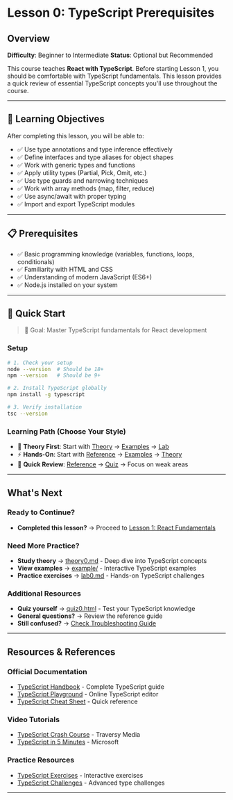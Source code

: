 # Lesson 0: TypeScript Prerequisites

## Overview

**Difficulty**: Beginner to Intermediate
**Status**: Optional but Recommended

This course teaches **React with TypeScript**. Before starting Lesson 1, you should be comfortable with TypeScript fundamentals. This lesson provides a quick review of essential TypeScript concepts you'll use throughout the course.

---

## 🎯 Learning Objectives

After completing this lesson, you will be able to:

- ✅ Use type annotations and type inference effectively
- ✅ Define interfaces and type aliases for object shapes
- ✅ Work with generic types and functions
- ✅ Apply utility types (Partial, Pick, Omit, etc.)
- ✅ Use type guards and narrowing techniques
- ✅ Work with array methods (map, filter, reduce)
- ✅ Use async/await with proper typing
- ✅ Import and export TypeScript modules

---

## 📋 Prerequisites

- ✅ Basic programming knowledge (variables, functions, loops, conditionals)
- ✅ Familiarity with HTML and CSS
- ✅ Understanding of modern JavaScript (ES6+)
- ✅ Node.js installed on your system

---

## 🚀 Quick Start

> 🎯 Goal: Master TypeScript fundamentals for React development

### Setup
```bash
# 1. Check your setup
node --version  # Should be 18+
npm --version   # Should be 9+

# 2. Install TypeScript globally
npm install -g typescript

# 3. Verify installation
tsc --version
```

### Learning Path (Choose Your Style)
- 📖 **Theory First**: Start with [Theory](./theory/theory0.md) → [Examples](./example/) → [Lab](./lab/lab0.md)
- ⚡ **Hands-On**: Start with [Reference](./reference/) → [Examples](./example/) → [Theory](./theory/theory0.md)
- 🎯 **Quick Review**: [Reference](./reference/) → [Quiz](./quiz/quiz0.html) → Focus on weak areas

---

## What's Next

### Ready to Continue?
- **Completed this lesson?** → Proceed to [Lesson 1: React Fundamentals](../lesson1-fundamentals-setup/)

### Need More Practice?
- **Study theory** → [theory0.md](./theory/theory0.md) - Deep dive into TypeScript concepts
- **View examples** → [example/](./example/) - Interactive TypeScript examples
- **Practice exercises** → [lab0.md](./lab/lab0.md) - Hands-on TypeScript challenges

### Additional Resources
- **Quiz yourself** → [quiz0.html](./quiz/quiz0.html) - Test your TypeScript knowledge
- **General questions?** → Review the reference guide
- **Still confused?** → [Check Troubleshooting Guide](../../extras/troubleshooting_guide.md)

---

## Resources & References

### Official Documentation
- [TypeScript Handbook](https://www.typescriptlang.org/docs/) - Complete TypeScript guide
- [TypeScript Playground](https://www.typescriptlang.org/play) - Online TypeScript editor
- [TypeScript Cheat Sheet](https://www.typescriptlang.org/cheatsheets) - Quick reference

### Video Tutorials
- [TypeScript Crash Course](https://www.youtube.com/watch?v=BwuLxPH8IDs) - Traversy Media
- [TypeScript in 5 Minutes](https://www.youtube.com/watch?v=ahCwqrYpIuM) - Microsoft

### Practice Resources
- [TypeScript Exercises](https://typescript-exercises.github.io/) - Interactive exercises
- [TypeScript Challenges](https://github.com/type-challenges/type-challenges) - Advanced type challenges

---